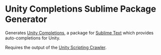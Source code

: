 # Unity Completions Sublime Package Generator

Generates [Unity Completions](https://github.com/oferei/sublime-unity-completions),
a package for [Sublime Text](http://www.sublimetext.com)
which provides auto-completions for Unity.

Requires the output of the [Unity Scripting Crawler](https://github.com/oferei/unity-scripting-crawler).
